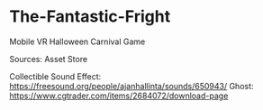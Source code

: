 # The-Fantastic-Fright
Mobile VR Halloween Carnival Game

Sources:
Asset Store

Collectible Sound Effect: https://freesound.org/people/ajanhallinta/sounds/650943/
Ghost: https://www.cgtrader.com/items/2684072/download-page
